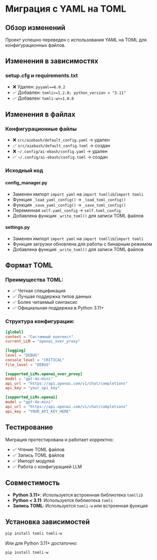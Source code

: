 # Миграция с YAML на TOML

## Обзор изменений

Проект успешно переведен с использования YAML на TOML для конфигурационных файлов.

## Изменения в зависимостях

### setup.cfg и requirements.txt
- ❌ Удален: `pyyaml==6.0.2`
- ✅ Добавлен: `tomli>=1.2.0; python_version < "3.11"`
- ✅ Добавлен: `tomli-w>=1.0.0`

## Изменения в файлах

### Конфигурационные файлы
- ❌ `src/aiebash/default_config.yaml` → удален
- ✅ `src/aiebash/default_config.toml` → создан
- ❌ `~/.config/ai-ebash/config.yaml` → удален
- ✅ `~/.config/ai-ebash/config.toml` → создан

### Исходный код

#### config_manager.py
- Заменен импорт `import yaml` на `import tomllib`/`import tomli`
- Функция `_load_yaml_config()` → `_load_toml_config()`
- Функция `_save_yaml_config()` → `_save_toml_config()`
- Переменная `self.yaml_config` → `self.toml_config`
- Добавлена функция `_write_toml()` для записи TOML файлов

#### settings.py
- Заменен импорт `import yaml` на `import tomllib`/`import tomli`
- Функция загрузки обновлена для работы с бинарным режимом
- Добавлена функция `_write_toml()` для записи TOML файлов

## Формат TOML

### Преимущества TOML:
- ✅ Четкая спецификация
- ✅ Лучшая поддержка типов данных
- ✅ Более читаемый синтаксис
- ✅ Официальная поддержка в Python 3.11+

### Структура конфигурации:
```toml
[global]
context = "Системный контекст"
current_LLM = "openai_over_proxy"

[logging]
level = "DEBUG"
console_level = "CRITICAL"
file_level = "DEBUG"

[supported_LLMs.openai_over_proxy]
model = "gpt-4o-mini"
api_url = "https://api.openai.com/v1/chat/completions"
api_key = "your_api_key"

[supported_LLMs.openai]
model = "gpt-4o-mini"
api_url = "https://api.openai.com/v1/chat/completions"
api_key = "YOUR_API_KEY_HERE"
```

## Тестирование

Миграция протестирована и работает корректно:
- ✅ Чтение TOML файлов
- ✅ Запись TOML файлов
- ✅ Импорт модулей
- ✅ Работа с конфигурацией LLM

## Совместимость

- **Python 3.11+**: Используется встроенная библиотека `tomllib`
- **Python < 3.11**: Используется библиотека `tomli`
- **Запись TOML**: Используется `tomli-w` или встроенная функция

## Установка зависимостей

```bash
pip install tomli tomli-w
```

Или для Python 3.11+ достаточно:
```bash
pip install tomli-w
```